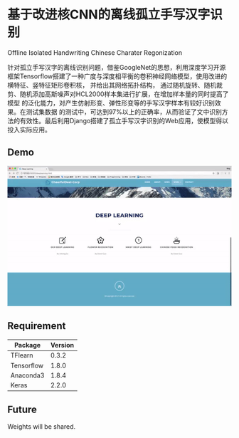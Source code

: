 ﻿# 基于改进核CNN的离线孤立手写汉字识别
Offline Isolated Handwriting Chinese Charater Regonization

  针对孤立手写汉字的离线识别问题，借鉴GoogleNet的思想，利用深度学习开源框架Tensorflow搭建了一种广度与深度相平衡的卷积神经网络模型，使用改进的横特征、竖特征矩形卷积核，
  并给出其网络拓扑结构，
  通过随机旋转、随机裁剪、随机添加高斯噪声对HCL2000样本集进行扩展，在增加样本量的同时提高了模型
  的泛化能力，对产生仿射形变、弹性形变等的手写汉字样本有较好识别效果。在测试集数据
  的测试中，可达到97%以上的正确率，从而验证了文中识别方法的有效性。最后利用Django搭建了孤立手写汉字识别的Web应用，使模型得以投入实际应用。

## Demo
![demo](img/demo.gif "Demo")

## Requirement
Package|Version
---|---
TFlearn|0.3.2
Tensorflow|1.8.0
Anaconda3|1.8.4
Keras|2.2.0

## Future
Weights will be shared.